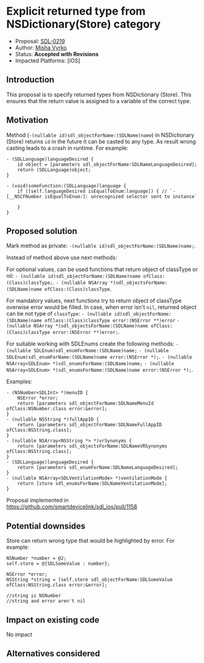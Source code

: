 # Explicit returned type from NSDictionary(Store) category

* Proposal: [SDL-0219](0219-ios-check-type.md)
* Author: [Misha Vyrko](https://github.com/mvyrko)
* Status: **Accepted with Revisions**
* Impacted Platforms: [iOS]

## Introduction

This proposal is to specify returned types from NSDictionary (Store).
This ensures that the return value is assigned to a variable of the correct type. 

## Motivation

Method (`-(nullable id)sdl_objectForName:(SDLName)name`) in NSDictionary (Store) returns `id` in the future it can be casted to any type.
As result wrong casting leads to a crash in runtime.
For example:
````
- (SDLLanguage)languageDesired {
    id object = [parameters sdl_objectForName:SDLNameLanguageDesired];
    return (SDLLanguage)object;
} 

- (void)someFunction:(SDLLanguage)language {
    if ([self.languageDesired isEqualToEnum:language]) { // `-[__NSCFNumber isEqualToEnum:]: unrecognized selector sent to instance`
        
    }
}
````

## Proposed solution

Mark method as private:
`-(nullable id)sdl_objectForName:(SDLName)name;`. 

Instead of method above use next methods:

For optional values, can be used functions that return object of classType or nil:
`- (nullable id)sdl_objectForName:(SDLName)name ofClass:(Class)classType;`.
`- (nullable NSArray *)sdl_objectsForName:(SDLName)name ofClass:(Class)classType`.

For mandatory values, next functions try to return object of classType overwise error would be filled. 
In case, when error isn't `nil`, returned object can be not type of `classType`:
`- (nullable id)sdl_objectForName:(SDLName)name ofClass:(Class)classType error:(NSError **)error`
`- (nullable NSArray *)sdl_objectsForName:(SDLName)name ofClass:(Class)classType error:(NSError **)error;`.

For suitable working with SDLEnums create the following methods:
`- (nullable SDLEnum)sdl_enumForName:(SDLName)name;`
`- (nullable SDLEnum)sdl_enumForName:(SDLName)name error:(NSError *);`.
`- (nullable NSArray<SDLEnum> *)sdl_enumsForName:(SDLName)name;`
`- (nullable NSArray<SDLEnum> *)sdl_enumsForName:(SDLName)name error:(NSError *);`.


Examples:
~~~~
- (NSNumber<SDLInt> *)menuID {
    NSError *error;
    return [parameters sdl_objectForName:SDLNameMenuId ofClass:NSNumber.class error:&error];
}
- (nullable NSString *)fullAppID {
    return [parameters sdl_objectForName:SDLNameFullAppID ofClass:NSString.class];
}
- (nullable NSArray<NSString *> *)vrSynonyms {
    return [parameters sdl_objectsForName:SDLNameVRSynonyms ofClass:NSString.class];
}
- (SDLLanguage)languageDesired {
    return [parameters sdl_enumForName:SDLNameLanguageDesired];
}
- (nullable NSArray<SDLVentilationMode> *)ventilationMode {
    return [store sdl_enumsForName:SDLNameVentilationMode];
}
~~~~

Proposal implemented in https://github.com/smartdevicelink/sdl_ios/pull/1158

## Potential downsides

Store can return wrong type that would be highlighted by error.
For example: 
````
NSNumber *number = @2;
self.store = @{SDLSomeValue : number};

NSError *error;
NSString *string = [self.store sdl_objectForName:SDLSomeValue ofClass:NSString.class error:&error]; 

//string is NSNumber
//string and error aren't nil
````

## Impact on existing code

No impact

## Alternatives considered
